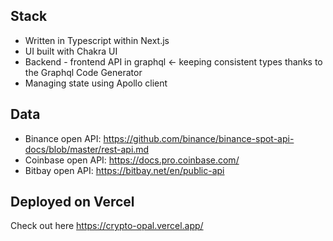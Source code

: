 ## Stack
- Written in Typescript within Next.js
- UI built with Chakra UI
- Backend - frontend API in graphql <- keeping consistent types thanks to the Graphql Code Generator
- Managing state using Apollo client

## Data
- Binance open API: https://github.com/binance/binance-spot-api-docs/blob/master/rest-api.md
- Coinbase open API: https://docs.pro.coinbase.com/
- Bitbay open API: https://bitbay.net/en/public-api 
## Deployed on Vercel
Check out here https://crypto-opal.vercel.app/
